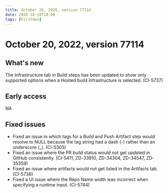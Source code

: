 ```yaml
---
title: October 20, 2020, version 77114
date: 2020-10-18T10:00
tags: [FirstGen]
---
```


# October 20, 2022, version 77114

## What's new

The Infrastructure tab in Build steps has been updated to show only supported options when a Hosted build infrastructure is selected. (CI-5737)

## Early access

NA

## Fixed issues

- Fixed an issue in which tags for a Build and Push Artifact step would resolve to NULL because the tag string had a dash (-) rather than an underscore (\_). (CI-5305)
- Fixed an issue where the PR build status would not get updated in GitHub consistently. (CI-5411, ZD-33910, ZD-34304, ZD-34547, ZD-35359)
- Fixed an issue where artifacts would not get listed in the Artifacts tab. (CI-5736)
- Fixed a UI issue where the Repo Name width was incorrect when specifying a runtime input. (CI-5744)
